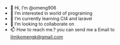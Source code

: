 - 👋 Hi, I’m @omeng906
- 👀 I’m interested in world of programing
- 🌱 I’m currently learning CI4 and laravel
- 💞️ I’m looking to collaborate on 
- 📫 How to reach me.? you can send me a Email to ilmikomengk@gmail.com

<!---
omeng906/omeng906 is a ✨ special ✨ repository because its `README.md` (this file) appears on your GitHub profile.
You can click the Preview link to take a look at your changes.
--->
